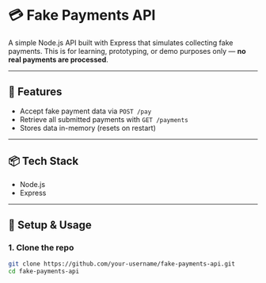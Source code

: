 # 💳 Fake Payments API

A simple Node.js API built with Express that simulates collecting fake payments. This is for learning, prototyping, or demo purposes only — **no real payments are processed**.

---

## 🚀 Features

- Accept fake payment data via `POST /pay`
- Retrieve all submitted payments with `GET /payments`
- Stores data in-memory (resets on restart)

---

## 📦 Tech Stack

- Node.js
- Express

---

## 🔧 Setup & Usage

### 1. Clone the repo

```bash
git clone https://github.com/your-username/fake-payments-api.git
cd fake-payments-api
